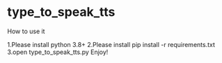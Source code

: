 # type_to_speak_tts

How to use it

1.Please install python 3.8+
2.Please install pip install -r requirements.txt
3.open type_to_speak_tts.py 
Enjoy!
